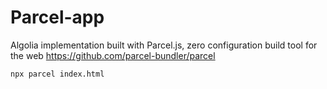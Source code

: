 # Parcel-app

Algolia implementation built with Parcel.js, zero configuration build tool for the web https://github.com/parcel-bundler/parcel

```
npx parcel index.html
```
